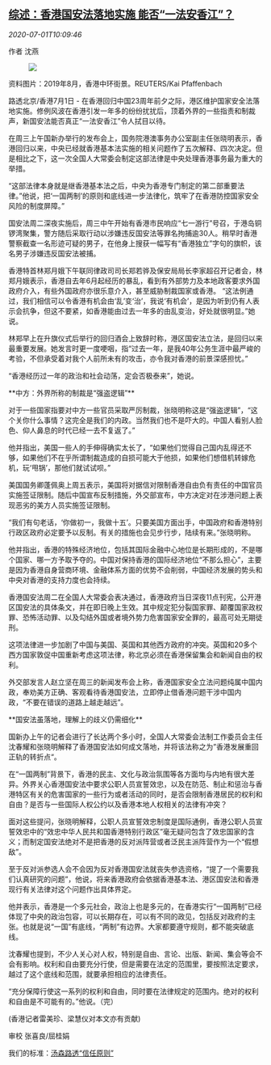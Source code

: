 <!--1593599001000-->
[综述：香港国安法落地实施 能否“一法安香江”？](https://cn.reuters.com/article/wrapup-hk-legislation-security-0701-idCNKBS24259N)
------

<div><i>2020-07-01T10:09:46</i></div><div class="StandardArticleBody_body"><p>作者 沈燕 </p><div class="PrimaryAsset_container"><div class="Image_container" tabindex="-1"><figure class="Image_zoom" style="padding-bottom:"><div class="LazyImage_container LazyImage_dark" style="background-image:none"><img src="//s2.reutersmedia.net/resources/r/?m=02&amp;d=20200701&amp;t=2&amp;i=1524256584&amp;r=LYNXMPEG6038G&amp;w=600" aria-label="资料图片：2019年8月，香港中环街景。REUTERS/Kai Pfaffenbach"/><div class="LazyImage_image LazyImage_fallback" style="background-image:url(//s2.reutersmedia.net/resources/r/?m=02&amp;d=20200701&amp;t=2&amp;i=1524256584&amp;r=LYNXMPEG6038G&amp;w=600);background-position:center center;background-color:inherit"></div></div><div class="Image_expand-button" aria-label="Expand Image Slideshow" role="button" tabindex="0"></div></figure><figcaption><div class="Image_caption"><span>资料图片：2019年8月，香港中环街景。REUTERS/Kai Pfaffenbach</span></div></figcaption></div></div><p>路透北京/香港7月1日 - 在香港回归中国23周年前夕之际，港区维护国家安全法落地实施。修例风波在香港引发一年多的纷纷扰扰后，顶着外界的一些指责和制裁声，新国安法能否真正“一法安香江”令人拭目以待。 </p><p>在周三上午国新办举行的发布会上，国务院港澳事务办公室副主任张晓明表示，香港回归以来，中央已经就香港基本法实施的相关问题作了五次解释、四次决定。但是相比之下，这一次全国人大常委会制定这部法律是中央处理香港事务最为重大的举措。 </p><p>“这部法律本身就是继香港基本法之后，中央为香港专门制定的第二部重要法律。”他说，把‘一国两制’的原则和底线进一步法律化，筑牢了在香港防控国家安全风险的制度屏障。” </p><p>国安法周二深夜实施后，周三中午开始有香港市民响应“七一游行”号召，于港岛铜锣湾聚集，警方随后采取行动以涉嫌违反国安法等罪名拘捕逾30人。稍早时香港警察截查一名形迹可疑的男子，在他身上搜获一幅写有“香港独立”字句的旗帜，该名男子涉嫌违反国安法被捕。 </p><p>香港特首林郑月娥下午联同律政司司长郑若骅及保安局局长李家超召开记者会，林郑月娥表示，香港自去年6月起经历的暴乱，看到有外部势力及本地政客要求外国政府介入，有些外国政府亦很乐意介入，甚至威胁制裁国家或香港。  “这法例通过，我们相信可以令香港有机会由‘乱’变‘治’，我说‘有机会’，是因为听到仍有人表示会抗争，但这不要紧，如香港能由过去一年多的由乱变治，好处就很明显。”她说。 </p><p>林郑早上在升旗仪式后举行的回归酒会上致辞时称，港区国安法立法，是回归以来最重要发展。她发言时更一度哽咽，指“过去一年，是我40年公务生涯中最严峻的考验，不但承受着对我个人前所未有的攻击，亦令我对香港的前景深感担忧。” </p><p>“香港经历过一年的政治和社会动荡，定会否极泰来”，她说。 </p><p>**中方：外界所称的制裁是“强盗逻辑”** </p><p>对于一些国家指要对中方一些官员采取严厉制裁，张晓明称这是“强盗逻辑”，“这个关你什么事情？这完全是我们的内政。当然我们也不是吓大的。中国人看别人脸色、仰人鼻息的时代已经一去不复返了。” </p><p>他并指出，美国一些人的手伸得确实太长了，“如果他们觉得自己国内乱得还不够，如果他们不在乎所谓制裁造成的自损可能大于他损，如果他们想借机转嫁危机，玩‘甩锅’，那他们就试试呗。” </p><p>美国国务卿蓬佩奥上周五表示，美国将对据信对限制香港自由负有责任的中国官员实施签证限制。随后中国宣布反制措施，外交部宣布，中方决定对在涉港问题上表现恶劣的美方人员实施签证限制。  </p><p>“我们有句老话，‘你做初一，我做十五’。只要美国方面出手，中国政府和香港特别行政区政府必定要予以反制。有关的措施也会见步行步，陆续有来。”张晓明称。 </p><p>他并指出，香港的特殊经济地位，包括其国际金融中心地位是长期形成的，不是哪个国家、哪一方予取予夺的。中国对保持香港的国际经济地位“不那么担心”，主要是因为香港自身营商环境、金融体系方面的优势不会削弱，中国经济发展的势头和中央对香港的支持力度也会持续。 </p><p>香港国安法周二在全国人大常委会表决通过，香港政府当日深夜11点刊宪，公开港区国安法的具体条文，并在即日晚上生效。其中规定犯分裂国家罪、颠覆国家政权罪、恐怖活动罪、以及勾结外国或者境外势力危害国家安全罪的，最高可处无期徒刑。 </p><p>这项法律进一步加剧了中国与美国、英国和其他西方政府的冲突。英国和20多个西方国家敦促中国重新考虑这项法律，称北京必须在香港保留集会和新闻自由的权利。 </p><p>外交部发言人赵立坚在周三的新闻发布会上称，香港国家安全立法问题纯属中国内政，奉劝美方正确、客观看待香港国安法，立即停止借香港问题干涉中国内政，“不要在错误的道路上越走越远”。 </p><p>**国安法虽落地，理解上的歧义仍需细化** </p><p>国新办上午的记者会进行了长达两个多小时，全国人大常委会法制工作委员会主任沈春耀和张晓明解释了香港国安法如何成文落地，并将该法称之为”香港发展重回正轨的转折点“。 </p><p>在“一国两制”背景下，香港的民主、文化与政治氛围等各方面均与内地有很大差异。外界关心香港国安法中要求公职人员宣誓效忠，以及在防范、制止和惩治与香港特区有关的危害国家的一些行为或者活动的同时，是否会限制香港居民的权利和自由？是否与一些国际人权公约以及香港本地人权相关的法律有冲突？ </p><p>面对这些提问，张晓明解释，公职人员宣誓效忠制度是国际通例，香港公职人员宣誓效忠中的“效忠中华人民共和国香港特别行政区”毫无疑问包含了效忠国家的含义；而制定国安法绝对不是把香港的反对派阵营或者泛民主派阵营作为一个“假想敌”。 </p><p>至于反对派参选人会不会因为反对香港国安法就丧失参选资格，“提了一个需要我们认真研究的问题”，他说，将来香港政府会依据香港基本法、港区国安法和香港现行有关法律对这个问题作出具体界定。 </p><p>他并表示，香港是一个多元社会，政治上也是多元的，在香港实行“一国两制”已经体现了中央的政治包容，可以长期存在，可以有不同的政见，包括反对政府的主张。也就是说“一国”有底线，“两制”有边界。大家都要遵守规则，都不能突破底线。 </p><p>沈春耀也提到，不少人关心对人权，特别是自由、言论、出版、新闻、集会等会不会有影响。权利和自由要充分行使，但是需要在法定的范围里，要按照法定要求，越过了这个底线和范围，就要承担相应的法律责任。 </p><p>“充分保障行使这一系列的权利和自由，同时要在法律规定的范围内。绝对的权利和自由是不可能有的。”他说。（完） </p><p>(香港记者雷美珍、梁慧仪对本文亦有贡献)  </p><div class="Attribution_container"><div class="Attribution_attribution"><p class="Attribution_content">审校 张喜良/屈桂娟 </p></div></div><div class="StandardArticleBody_trustBadgeContainer"><span class="StandardArticleBody_trustBadgeTitle">我们的标准：</span><span class="trustBadgeUrl"><a href="https://www.thomsonreuters.cn/content/dam/openweb/documents/pdf/china/brochures/about-us-1.pdf">汤森路透“信任原则”</a></span></div></div>
